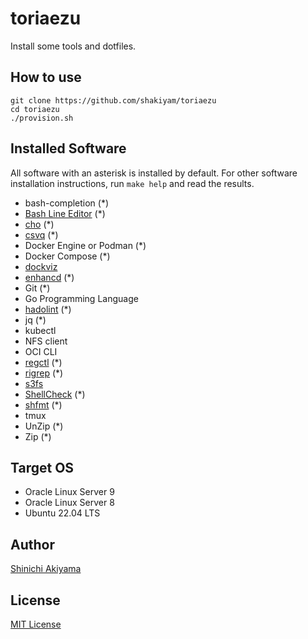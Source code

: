 toriaezu
========

Install some tools and dotfiles.

How to use
----------

```console
git clone https://github.com/shakiyam/toriaezu
cd toriaezu
./provision.sh
```

Installed Software
------------------

All software with an asterisk is installed by default.
For other software installation instructions, run `make help` and read the results.

* bash-completion (*)
* [Bash Line Editor](https://github.com/akinomyoga/ble.sh) (*)
* [cho](https://github.com/mattn/cho) (*)
* [csvq](https://github.com/mithrandie/csvq) (*)
* Docker Engine or Podman (*)
* Docker Compose (*)
* [dockviz](https://github.com/justone/dockviz)
* [enhancd](https://github.com/b4b4r07/enhancd) (*)
* Git (*)
* Go Programming Language
* [hadolint](https://github.com/hadolint/hadolint) (*)
* jq (*)
* kubectl
* NFS client
* OCI CLI
* [regctl](https://github.com/regclient/regclient) (*)
* [rigrep](https://github.com/BurntSushi/ripgrep) (*)
* [s3fs](https://github.com/s3fs-fuse/s3fs-fuse)
* [ShellCheck](https://github.com/koalaman/shellcheck) (*)
* [shfmt](https://github.com/mvdan/sh) (*)
* tmux
* UnZip (*)
* Zip (*)

Target OS
---------

* Oracle Linux Server 9
* Oracle Linux Server 8
* Ubuntu 22.04 LTS

Author
------

[Shinichi Akiyama](https://github.com/shakiyam)

License
-------

[MIT License](https://opensource.org/licenses/MIT)
